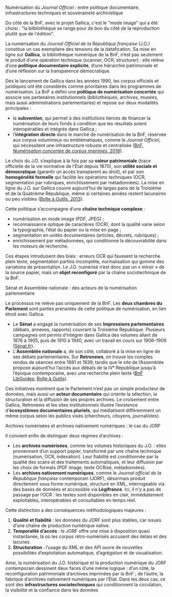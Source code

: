  Numérisation du *Journal Officiel* : entre politique documentaire, infrastructures techniques et souveraineté archivistique

Du côté de la BnF, avec le projet Gallica, c'est le "mode image" qui a été choisi : "la bilbliothèque se range pour de bon du côté de la reproduction plutôt que de l'édition".

La numérisation du *Journal Officiel de la République française* (J.O.) constitue un cas exemplaire des tensions de la datafication. Sa mise en ligne sur **Gallica**, la bibliothèque numérique de la BnF, n’est pas seulement le produit d’une opération technique (scanner, OCR, structurer) : elle relève d’une **politique documentaire explicite**, d’une hiérarchie patrimoniale et d’une réflexion sur la transparence démocratique.

Dès le lancement de Gallica dans les années 1990, les corpus officiels et juridiques ont été considérés comme prioritaires dans les programmes de numérisation. La BnF a défini une **politique de numérisation concertée** qui associe ses partenaires institutionnels (bibliothèques, archives, musées, mais aussi administrations parlementaires) et repose sur deux modalités principales :

* la **subvention**, qui permet à des institutions tierces de financer la numérisation de leurs fonds à condition que les résultats soient interopérables et intégrés dans Gallica ;
* l’**intégration directe** dans le marché de numérisation de la BnF, réservée aux corpus volumineux ou emblématiques, comme le *Journal Officiel*, qui nécessitent une infrastructure robuste et centralisée ([BnF, *Numérisation concertée de corpus imprimés*, 2018](https://www.bnf.fr/sites/default/files/2018-11/num_concertee_impr_progr_partenaires.pdf?utm_source=chatgpt.com)).

Le choix du J.O. s’explique à la fois par sa **valeur patrimoniale** (trace officielle de la vie normative de l’État depuis 1870), son **utilité sociale et démocratique** (garantir un accès transparent au droit), et par son **homogénéité formelle** qui facilite les opérations techniques (OCR, segmentation par rubriques, enrichissement par métadonnées). La mise en ligne du J.O. sur Gallica couvre aujourd’hui de larges pans de la Troisième et de la Quatrième République, même si certaines années restent lacunaires ou peu visibles ([Boîte à Outils, 2013](https://boiteaoutils.info/2013/01/acceder-aux-numerisations-du-journal/?utm_source=chatgpt.com)).

Cette politique s’accompagne d’une **chaîne technique complexe** :

* numérisation en mode image (PDF, JPEG) ;
* reconnaissance optique de caractères (OCR), dont la qualité varie selon la typographie, l’état du papier ou la mise en page ;
* segmentation en unités documentaires (articles, décrets, rubriques) ;
* enrichissement par métadonnées, qui conditionne la découvrabilité dans les moteurs de recherche.

Ces étapes introduisent des biais : erreurs OCR qui faussent la recherche plein texte, segmentation parfois incomplète, normalisation qui gomme des variations de présentation. Le J.O. numérisé n’est donc pas un « miroir » de la source papier, mais un **objet reconfiguré** par la chaîne sociotechnique de la BnF.

 Sénat et Assemblée nationale : des acteurs de la numérisation parlementaire

Le processus ne relève pas uniquement de la BnF. Les **deux chambres du Parlement** sont parties prenantes de cette politique de numérisation, en lien étroit avec Gallica.

* Le **Sénat** a engagé la numérisation de ses **Impressions parlementaires** (débats, annexes, rapports) couvrant la Troisième République. Plusieurs campagnes ont permis d’intégrer dans Gallica des volumes allant de 1876 à 1905, puis de 1910 à 1940, avec un travail en cours sur 1906–1909 ([Sénat.fr](https://www.senat.fr/connaitre-le-senat/lhistoire-du-senat/les-travaux-du-senat-de-la-troisieme-republique.html?utm_source=chatgpt.com)).
* L’**Assemblée nationale** a, de son côté, collaboré à la mise en ligne de ses débats parlementaires. Sur **Retronews**, on trouve les comptes rendus de séances entre 1881 et 1939, tandis que le site de l’Assemblée propose aujourd’hui l’accès aux débats de la IVᵉ République jusqu’à l’époque contemporaine, avec une recherche plein texte ([BnF LibGuides](https://bnf.libguides.com/c.php?g=659907&p=4659962&utm_source=chatgpt.com); [Boîte à Outils](https://boiteaoutils.info/2013/01/acceder-aux-numerisations-du-journal/?utm_source=chatgpt.com)).

Ces initiatives montrent que le Parlement n’est pas un simple producteur de données, mais aussi un **acteur documentaire** qui oriente la sélection, la structuration et la diffusion de ses propres archives. Le croisement entre Gallica, Retronews et les sites institutionnels illustre l’existence d’**écosystèmes documentaires pluriels**, qui médiatisent différemment un même corpus selon les publics visés (chercheurs, citoyens, journalistes).

 Archives numérisées et archives nativement numériques : le cas du JORF

Il convient enfin de distinguer deux régimes d’archives :

* Les **archives numérisées**, comme les volumes historiques du J.O. : elles proviennent d’un support papier, transformé par une chaîne technique (numérisation, OCR, indexation). Leur fiabilité est conditionnée par la qualité des scans et des traitements automatiques, et leur diffusion par les choix de formats (PDF image, texte OCRisé, métadonnées).
* Les **archives nativement numériques**, comme le *Journal officiel de la République française* contemporain (JORF), désormais produit directement sous forme numérique, structuré en XML, interrogeable via des bases de données et accessible via **Légifrance**. Ici, il n’y a pas de passage par l’OCR : les textes sont disponibles en clair, immédiatement exploitables, interopérables et consultables en temps réel.

Cette distinction a des conséquences méthodologiques majeures :

1. **Qualité et fiabilité** : les données du JORF sont plus stables, car issues d’une chaîne de production numérique native.
2. **Temporalité d’accès** : le JORF offre une mise à disposition quasi instantanée, là où les corpus rétro-numérisés accusent des délais et des lacunes.
3. **Structuration** : l’usage du XML et des API ouvre de nouvelles possibilités d’exploitation automatique, d’agrégation et de visualisation.

Ainsi, la numérisation du J.O. historique et la production numérique du JORF contemporain dessinent deux faces d’une même logique : d’un côté, la reconfiguration patrimoniale d’archives imprimées par la BnF ; de l’autre, la fabrique d’archives nativement numériques par l’État. Dans les deux cas, ce sont des **infrastructures sociotechniques** qui conditionnent la circulation, la visibilité et la confiance dans les données
